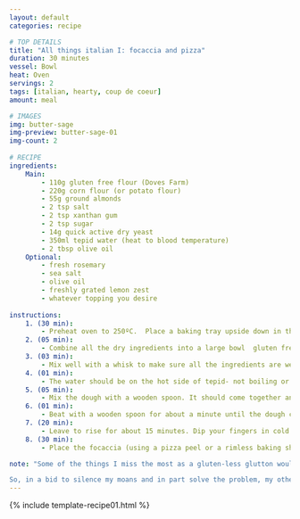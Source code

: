 ```yaml
---
layout: default
categories: recipe

# TOP DETAILS
title: "All things italian I: focaccia and pizza"
duration: 30 minutes
vessel: Bowl
heat: Oven
servings: 2
tags: [italian, hearty, coup de coeur]
amount: meal

# IMAGES
img: butter-sage
img-preview: butter-sage-01
img-count: 2
  
# RECIPE  
ingredients:
    Main:
        - 110g gluten free flour (Doves Farm)
        - 220g corn flour (or potato flour)
        - 55g ground almonds
        - 2 tsp salt
        - 2 tsp xanthan gum
        - 2 tsp sugar
        - 14g quick active dry yeast
        - 350ml tepid water (heat to blood temperature)
        - 2 tbsp olive oil
    Optional:
        - fresh rosemary
        - sea salt
        - olive oil
        - freshly grated lemon zest 
        - whatever topping you desire
  
instructions:
    1. (30 min):
        - Preheat oven to 250ºC.  Place a baking tray upside down in the oven and leave to heat for at least 30 minutes.
    2. (05 min): 
        - Combine all the dry ingredients into a large bowl  gluten free flour, corn flour, ground almonds, salt, xanthan gum, sugar and yeast.
    3. (03 min):
        - Mix well with a whisk to make sure all the ingredients are well incorporated. Add the oil followed by the water.
    4. (01 min): 
        - The water should be on the hot side of tepid- not boiling or so hot that you can’t dip your finger in without burning yourself. If the water is too hot it will kill the yeast and if it is too cold it may not activate the yeast and the bread won’t rise.
    5. (05 min): 
        - Mix the dough with a wooden spoon. It should come together and should be soft but still a little wet.  If it seems dry add a little more water but don’t overdo it.
    6. (01 min): 
        - Beat with a wooden spoon for about a minute until the dough comes away from the sides of the bowl.  Turn the dough out onto a piece of silicone treated baking paper. Dip your hand in cold water and press the dough out into a flattened shape which is even in depth.
    7. (20 min):
        - Leave to rise for about 15 minutes. Dip your fingers in cold water and make indentations throughout the dough.Drizzle with some olive oil and scatter with freshly chopped rosemary, sea salt and some freshly grated lemon zest.  Leave the dough to rest for 5 minutes before placing in the oven.
    8. (30 min): 
        - Place the focaccia (using a pizza peel or a rimless baking sheet) in the oven, still on the baking paper, directly onto the hot baking tray in the oven and bake for 25-30 minutes until golden.

note: "Some of the things I miss the most as a gluten-less glutton would have to be proper Italian pizza (thin and crispy around the edges, stretchy but still with bite in the middle), focaccia (salty, rosemary crunch on the outside, light and spongey on the inside) and pasta (particularly long, luscious strands of linguine or spaghetti swathed in some kind of sauce). And how I rue that I cannot savour the homemade wild mushroom tagliatelle or devour the melt-in-your-mouth pumpkin and truffle ravioli at our 'hood Italian. 

So, in a bid to silence my moans and in part solve the problem, my other half booked me onto a gluten free Italian cookery class in Marylebone’s Cucina Caldesi. This was taught by chef, food writer and teacher Adriana Rabionovich who, inspired by her daughter being diagnosed with coeliac’s disease at 18 months, has been teaching gluten free techniques for many years. The day began with learning how to make a focaccia and pizza base recipe – both comprised of the same ingredients. What surprised me was the use of ground almonds in the mixture – something I never would have thought of adding to a savoury bread recipe. Adriana explained that the almonds allow more moisture to be retained in the dough. The trick with this recipe is precision -measure out your ingredients to a T as a couple of grams over or under can make or break the correct crust or crunch. The great thing about making focaccia is that unlike most other breads it only needs about 15 minutes to rise, so you can have it ready in time to mop up your sauce."
---
```

<!--more-->

{% include template-recipe01.html %}

